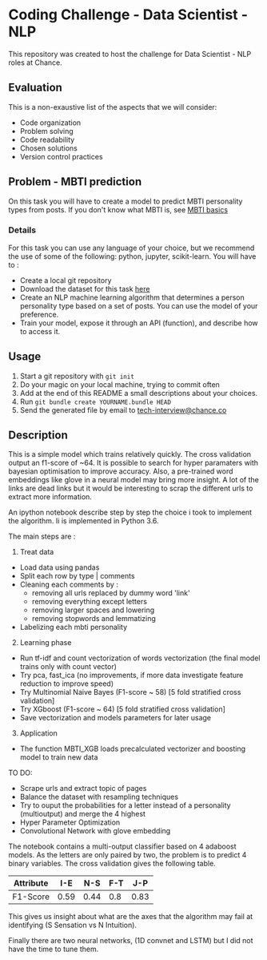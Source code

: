 # Coding Challenge - Data Scientist - NLP

This repository was created to host the challenge for Data Scientist - NLP roles at
Chance.

## Evaluation

This is a non-exaustive list of the aspects that we will consider:

* Code organization
* Problem solving
* Code readability
* Chosen solutions
* Version control practices


## Problem - MBTI prediction

On this task you will have to create a model to predict MBTI personality types
from posts. If you don't know what MBTI is, see [MBTI basics]( 
http://www.myersbriggs.org/my-mbti-personality-type/mbti-basics/home.htm?bhcp=1)

### Details

For this task you can use any language of your choice, but we recommend the use
of some of the following: python, jupyter, scikit-learn. You will have
to :
* Create a local git repository
* Download the dataset for this task [here](
    https://www.kaggle.com/datasnaek/mbti-type)
* Create an NLP machine learning algorithm that determines a person personality type based on a set of posts. You can use the model of your preference.
* Train your model, expose it through an API (function), and describe
    how to access it.

## Usage

1. Start a git repository with ```git init```
1. Do your magic on your local machine, trying to commit often
1. Add at the end of this README a small descriptions about your choices.
1. Run ```git bundle create YOURNAME.bundle HEAD ```
1. Send the generated file by email to tech-interview@chance.co

## Description 

This is a simple model which trains relatively quickly. The cross validation output an f1-score of ~64. It is possible to search for hyper paramaters with bayesian optimisation to improve accuracy. Also, a pre-trained word embeddings like glove in a neural model may bring more insight. A lot of the links are dead links but it would be interesting to scrap the different urls to extract more information. 

An ipython notebook describe step by step the choice i took to implement the algorithm.
Ii is implemented in Python 3.6.

The main steps are :

1. Treat data
* Load data using pandas
* Split each row by type | comments 
* Cleaning each comments by :
    * removing all urls replaced by dummy word 'link'
    * removing everything except letters
    * removing larger spaces and lowering
    * removing stopwords and lemmatizing
 * Labelizing each mbti personality

2. Learning phase
* Run tf-idf and count vectorization of words vectorization (the final model trains only with count vector)
* Try pca, fast\_ica (no improvements, if more data investigate feature reduction to improve speed)
* Try Multinomial Naive Bayes (F1-score ~ 58) [5 fold stratified cross validation]
* Try XGboost (F1-score ~ 64) [5 fold stratified cross validation]
* Save vectorization and models parameters for later usage

3. Application
* The function MBTI\_XGB loads precalculated vectorizer and boosting model to train new data

TO DO:
- Scrape urls and extract topic of pages
- Balance the dataset with resampling techniques
- Try to ouput the probabilities for a letter instead of a personality (multioutput) and merge the 4 highest
- Hyper Parameter Optimization
- Convolutional Network with glove embedding

The notebook contains a multi-output classifier based on 4 adaboost models. As the letters are only paired by two, the problem is to predict 4 binary variables. The cross validation gives the following table.

Attribute| I-E  | N-S  | F-T  | J-P  |   
|:-:|---|---|---|---|
F1-Score|0.59 | 0.44 | 0.8 |  0.83| 

This gives us insight about what are the axes that the algorithm may fail at identifying (S Sensation vs N Intuition).

Finally there are two neural networks, (1D convnet and LSTM) but I did not have the time to tune them.


